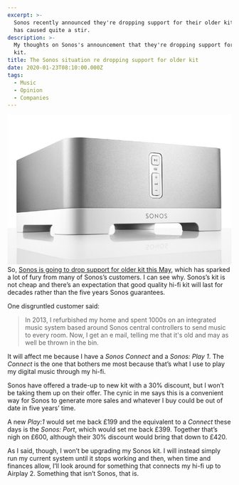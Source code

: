 ```yaml
---
excerpt: >-
  Sonos recently announced they're dropping support for their older kit, which
  has caused quite a stir.
description: >-
  My thoughts on Sonos's announcement that they're dropping support for older
  kit.
title: The Sonos situation re dropping support for older kit
date: 2020-01-23T08:10:00.000Z
tags:
  - Music
  - Opinion
  - Companies
---
```

![Sonos Connect](/assets/images/posts/2020/01/2020-01-23-sonos-connect.jpg "class=s33 right|@itemprop=image")
So, [Sonos is going to drop support for older kit this May](https://blog.sonos.com/en-gb/end-of-software-updates-for-legacy-products/ "Read the Sonos blog about this."), which has sparked a lot of fury from many of Sonos’s customers. I can see why. Sonos’s kit is not cheap and there’s an expectation that good quality hi-fi kit will last for decades rather than the five years Sonos guarantees.

One disgruntled customer said:

> In 2013, I refurbished my home and spent 1000s on an integrated music system based around Sonos central controllers to send music to every room.  Now, I get an e mail, telling me that it's old and may as well be thrown in the bin.

It will affect me because I have a _Sonos Connect_ and a _Sonos: Play 1_. The _Connect_ is the one that bothers me most because that’s what I use to play my digital music through my hi-fi.

Sonos have offered a trade-up to new kit with a 30% discount, but I won’t be taking them up on their offer. The cynic in me says this is a convenient way for Sonos to generate more sales and whatever I buy could be out of date in five years’ time.

A new _Play:1_ would set me back £199 and the equivalent to a _Connect_ these days is the _Sonos: Port_, which would set me back £399. Together that’s nigh on £600, although their 30% discount would bring that down to £420.

As I said, though, I won’t be upgrading my Sonos kit. I will instead simply run my current system until it stops working and then, when time and finances allow, I’ll look around for something that connects my hi-fi up to Airplay 2. Something that isn’t Sonos, that is.


